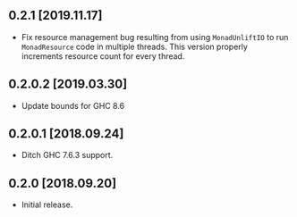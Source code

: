 0.2.1 [2019.11.17]
------------------
* Fix resource management bug resulting from using `MonadUnliftIO` to run
  `MonadResource` code in multiple threads. This version properly increments
  resource count for every thread.

0.2.0.2 [2019.03.30]
--------------------
* Update bounds for GHC 8.6

0.2.0.1 [2018.09.24]
--------------------
* Ditch GHC 7.6.3 support.

0.2.0 [2018.09.20]
------------------
* Initial release.
